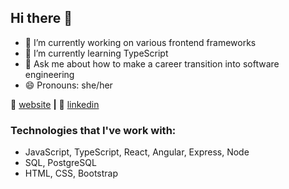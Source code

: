 ## Hi there 👋

- 🔭 I’m currently working on various frontend frameworks
- 🌱 I’m currently learning TypeScript
- 💬 Ask me about how to make a career transition into software engineering
- 😄 Pronouns: she/her

🏡 [website][website] **|** 
👔 [linkedin][linkedin]

[website]: https://lisaau.netlify.app/
[linkedin]: https://www.linkedin.com/in/lisa-au/

### Technologies that I've work with:

- JavaScript, TypeScript, React, Angular, Express, Node
- SQL, PostgreSQL
- HTML, CSS, Bootstrap

